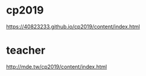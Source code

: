# cp2019
https://40823233.github.io/cp2019/content/index.html
# teacher
http://mde.tw/cp2019/content/index.html
